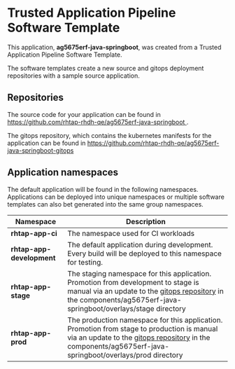 # Trusted Application Pipeline Software Template

This application, **ag5675erf-java-springboot**, was created from a Trusted Application Pipeline Software Template.

The software templates create a new source and gitops deployment repositories with a sample source application. 

## Repositories

The source code for your application can be found in [https://github.com/rhtap-rhdh-qe/ag5675erf-java-springboot ](https://github.com/rhtap-rhdh-qe/ag5675erf-java-springboot ).
 
The gitops repository, which contains the kubernetes manifests for the application can be found in 
[https://github.com/rhtap-rhdh-qe/ag5675erf-java-springboot-gitops ](https://github.com/rhtap-rhdh-qe/ag5675erf-java-springboot-gitops ) 

## Application namespaces 

The default application will be found in the following namespaces. Applications can be deployed into unique namespaces or multiple software templates can also bet generated into the same group namespaces.  

|  Namespace   |  Description   |  
| -------- | -------- |
| **rhtap-app-ci** | The namespace used for CI workloads |
| **rhtap-app-development** | The default application during development. Every build will be deployed to this namespace for testing. |
| **rhtap-app-stage** | The staging namespace for this application. Promotion from development to stage is manual via an update to the [gitops repository](https://github.com/rhtap-rhdh-qe/ag5675erf-java-springboot-gitops ) in the components/ag5675erf-java-springboot/overlays/stage directory |
| **rhtap-app-prod** | The production namespace for this application. Promotion from stage to production is manual via an update to the [gitops repository](https://github.com/rhtap-rhdh-qe/ag5675erf-java-springboot-gitops ) in the components/ag5675erf-java-springboot/overlays/prod directory |
